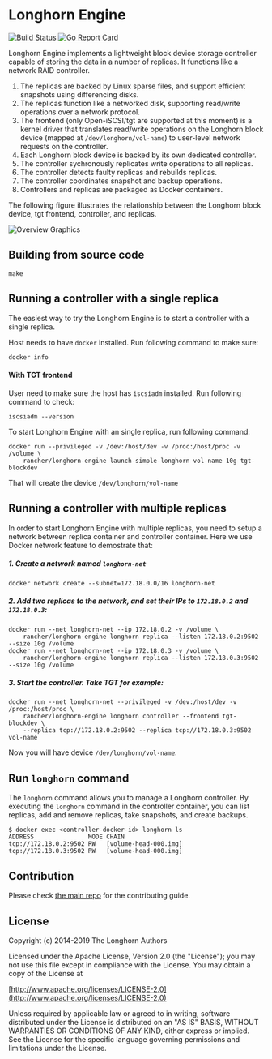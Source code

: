 Longhorn Engine
==
[![Build Status](https://drone-publish.longhorn.io/api/badges/longhorn/longhorn-engine/status.svg)](https://drone-publish.longhorn.io/longhorn/longhorn-engine) [![Go Report Card](https://goreportcard.com/badge/github.com/rancher/longhorn-engine)](https://goreportcard.com/report/github.com/rancher/longhorn-engine)

Longhorn Engine implements a lightweight block device storage controller capable of storing the data in a number of replicas. It functions like a network RAID controller.

1. The replicas are backed by Linux sparse files, and support efficient snapshots using differencing disks.
1. The replicas function like a networked disk, supporting read/write operations over a network protocol.
1. The frontend (only Open-iSCSI/tgt are supported at this moment) is a kernel driver that translates read/write operations on the Longhorn block device (mapped at `/dev/longhorn/vol-name`) to user-level network requests on the controller.
1. Each Longhorn block device is backed by its own dedicated controller.
1. The controller sychronously replicates write operations to all replicas.
1. The controller detects faulty replicas and rebuilds replicas.
1. The controller coordinates snapshot and backup operations.
1. Controllers and replicas are packaged as Docker containers.

The following figure illustrates the relationship between the Longhorn block device, tgt frontend, controller, and replicas.

![Overview Graphics](/overview.png)

## Building from source code

`make`


## Running a controller with a single replica

The easiest way to try the Longhorn Engine is to start a controller with a single replica.

Host needs to have `docker` installed. Run following command to make sure:
```
docker info
```

#### With TGT frontend

User need to make sure the host has `iscsiadm` installed. Run following command to check:
```
iscsiadm --version
```

To start Longhorn Engine with an single replica, run following command:
```
docker run --privileged -v /dev:/host/dev -v /proc:/host/proc -v /volume \
    rancher/longhorn-engine launch-simple-longhorn vol-name 10g tgt-blockdev
```

That will create the device `/dev/longhorn/vol-name`

## Running a controller with multiple replicas

In order to start Longhorn Engine with multiple replicas, you need to setup a network between replica container and controller container. Here we use Docker network feature to demostrate that:

##### 1. Create a network named `longhorn-net`
```
docker network create --subnet=172.18.0.0/16 longhorn-net
```
##### 2. Add two replicas to the network, and set their IPs to `172.18.0.2` and `172.18.0.3`:
```
docker run --net longhorn-net --ip 172.18.0.2 -v /volume \
    rancher/longhorn-engine longhorn replica --listen 172.18.0.2:9502 --size 10g /volume
docker run --net longhorn-net --ip 172.18.0.3 -v /volume \
    rancher/longhorn-engine longhorn replica --listen 172.18.0.3:9502 --size 10g /volume
```

##### 3. Start the controller. Take TGT for example:
```
docker run --net longhorn-net --privileged -v /dev:/host/dev -v /proc:/host/proc \
    rancher/longhorn-engine longhorn controller --frontend tgt-blockdev \ 
    --replica tcp://172.18.0.2:9502 --replica tcp://172.18.0.3:9502 vol-name
```
Now you will have device `/dev/longhorn/vol-name`.

## Run `longhorn` command

The `longhorn` command allows you to manage a Longhorn controller. By executing the `longhorn` command in the controller container, you can list replicas, add and remove replicas, take snapshots, and create backups.

```
$ docker exec <controller-docker-id> longhorn ls
ADDRESS               MODE CHAIN
tcp://172.18.0.2:9502 RW   [volume-head-000.img]
tcp://172.18.0.3:9502 RW   [volume-head-000.img]
```
## Contribution

Please check [the main repo](https://github.com/longhorn/longhorn#community) for the contributing guide.

## License
Copyright (c) 2014-2019 The Longhorn Authors

Licensed under the Apache License, Version 2.0 (the "License");
you may not use this file except in compliance with the License.
You may obtain a copy of the License at

[http://www.apache.org/licenses/LICENSE-2.0](http://www.apache.org/licenses/LICENSE-2.0)

Unless required by applicable law or agreed to in writing, software
distributed under the License is distributed on an "AS IS" BASIS,
WITHOUT WARRANTIES OR CONDITIONS OF ANY KIND, either express or implied.
See the License for the specific language governing permissions and
limitations under the License.
